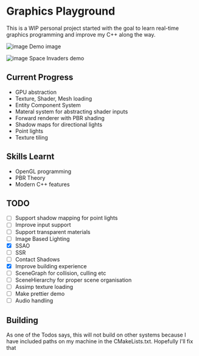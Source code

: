 # Graphics Playground
This is a WIP personal project started with the goal to learn real-time graphics programming
and improve my C++ along the way.

![image](https://user-images.githubusercontent.com/23246639/191087627-c93a308f-b2bc-43a4-90d0-21a79213bfed.png)
Demo image

![image](https://user-images.githubusercontent.com/23246639/200562431-6bd16bef-a476-41ba-8846-e9d88edbff31.png)
Space Invaders demo

## Current Progress
- GPU abstraction
- Texture, Shader, Mesh loading
- Entity Component System 
- Materal system for abstracting shader inputs
- Forward renderer with PBR shading
- Shadow maps for directional lights
- Point lights
- Texture tiling

## Skills Learnt
- OpenGL programming
- PBR Theory
- Modern C++ features

## TODO
- [ ] Support shadow mapping for point lights
- [ ] Improve input support
- [ ] Support transparent materials
- [ ] Image Based Lighting
- [x] SSAO
- [ ] SSR
- [ ] Contact Shadows
- [x] Improve building experience
- [ ] SceneGraph for collision, culling etc
- [ ] SceneHierarchy for proper scene organisation
- [ ] Assimp texture loading
- [ ] Make prettier demo
- [ ] Audio handling

## Building
As one of the Todos says, this will not build on other systems because I have included paths on my machine in the CMakeLists.txt. Hopefully I'll fix that

